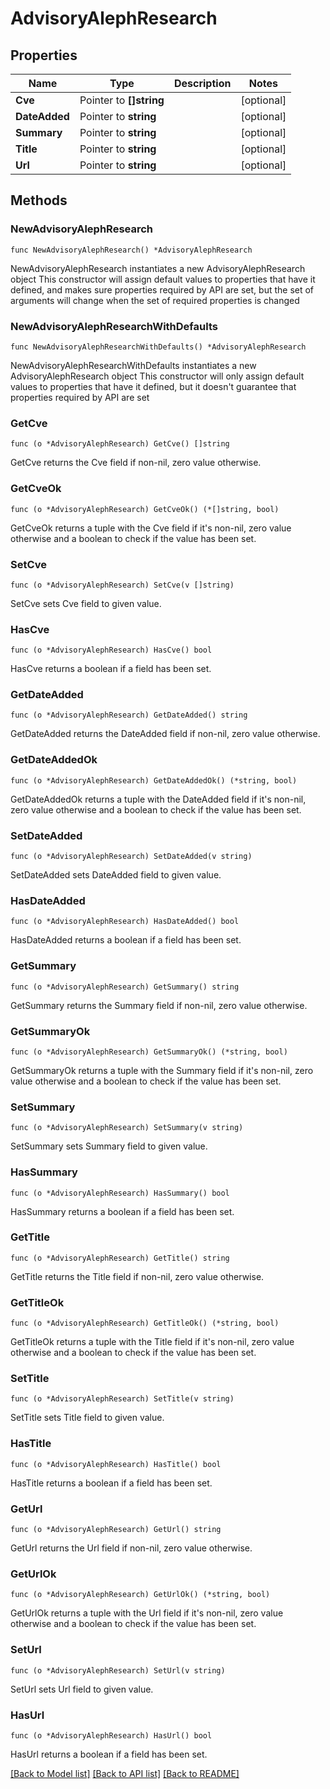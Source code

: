 # AdvisoryAlephResearch

## Properties

Name | Type | Description | Notes
------------ | ------------- | ------------- | -------------
**Cve** | Pointer to **[]string** |  | [optional] 
**DateAdded** | Pointer to **string** |  | [optional] 
**Summary** | Pointer to **string** |  | [optional] 
**Title** | Pointer to **string** |  | [optional] 
**Url** | Pointer to **string** |  | [optional] 

## Methods

### NewAdvisoryAlephResearch

`func NewAdvisoryAlephResearch() *AdvisoryAlephResearch`

NewAdvisoryAlephResearch instantiates a new AdvisoryAlephResearch object
This constructor will assign default values to properties that have it defined,
and makes sure properties required by API are set, but the set of arguments
will change when the set of required properties is changed

### NewAdvisoryAlephResearchWithDefaults

`func NewAdvisoryAlephResearchWithDefaults() *AdvisoryAlephResearch`

NewAdvisoryAlephResearchWithDefaults instantiates a new AdvisoryAlephResearch object
This constructor will only assign default values to properties that have it defined,
but it doesn't guarantee that properties required by API are set

### GetCve

`func (o *AdvisoryAlephResearch) GetCve() []string`

GetCve returns the Cve field if non-nil, zero value otherwise.

### GetCveOk

`func (o *AdvisoryAlephResearch) GetCveOk() (*[]string, bool)`

GetCveOk returns a tuple with the Cve field if it's non-nil, zero value otherwise
and a boolean to check if the value has been set.

### SetCve

`func (o *AdvisoryAlephResearch) SetCve(v []string)`

SetCve sets Cve field to given value.

### HasCve

`func (o *AdvisoryAlephResearch) HasCve() bool`

HasCve returns a boolean if a field has been set.

### GetDateAdded

`func (o *AdvisoryAlephResearch) GetDateAdded() string`

GetDateAdded returns the DateAdded field if non-nil, zero value otherwise.

### GetDateAddedOk

`func (o *AdvisoryAlephResearch) GetDateAddedOk() (*string, bool)`

GetDateAddedOk returns a tuple with the DateAdded field if it's non-nil, zero value otherwise
and a boolean to check if the value has been set.

### SetDateAdded

`func (o *AdvisoryAlephResearch) SetDateAdded(v string)`

SetDateAdded sets DateAdded field to given value.

### HasDateAdded

`func (o *AdvisoryAlephResearch) HasDateAdded() bool`

HasDateAdded returns a boolean if a field has been set.

### GetSummary

`func (o *AdvisoryAlephResearch) GetSummary() string`

GetSummary returns the Summary field if non-nil, zero value otherwise.

### GetSummaryOk

`func (o *AdvisoryAlephResearch) GetSummaryOk() (*string, bool)`

GetSummaryOk returns a tuple with the Summary field if it's non-nil, zero value otherwise
and a boolean to check if the value has been set.

### SetSummary

`func (o *AdvisoryAlephResearch) SetSummary(v string)`

SetSummary sets Summary field to given value.

### HasSummary

`func (o *AdvisoryAlephResearch) HasSummary() bool`

HasSummary returns a boolean if a field has been set.

### GetTitle

`func (o *AdvisoryAlephResearch) GetTitle() string`

GetTitle returns the Title field if non-nil, zero value otherwise.

### GetTitleOk

`func (o *AdvisoryAlephResearch) GetTitleOk() (*string, bool)`

GetTitleOk returns a tuple with the Title field if it's non-nil, zero value otherwise
and a boolean to check if the value has been set.

### SetTitle

`func (o *AdvisoryAlephResearch) SetTitle(v string)`

SetTitle sets Title field to given value.

### HasTitle

`func (o *AdvisoryAlephResearch) HasTitle() bool`

HasTitle returns a boolean if a field has been set.

### GetUrl

`func (o *AdvisoryAlephResearch) GetUrl() string`

GetUrl returns the Url field if non-nil, zero value otherwise.

### GetUrlOk

`func (o *AdvisoryAlephResearch) GetUrlOk() (*string, bool)`

GetUrlOk returns a tuple with the Url field if it's non-nil, zero value otherwise
and a boolean to check if the value has been set.

### SetUrl

`func (o *AdvisoryAlephResearch) SetUrl(v string)`

SetUrl sets Url field to given value.

### HasUrl

`func (o *AdvisoryAlephResearch) HasUrl() bool`

HasUrl returns a boolean if a field has been set.


[[Back to Model list]](../README.md#documentation-for-models) [[Back to API list]](../README.md#documentation-for-api-endpoints) [[Back to README]](../README.md)


